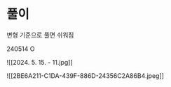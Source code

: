 # 풀이
변형 기준으로 풀면 쉬워짐


240514 O

![[2024. 5. 15. - 11.jpg]]

![[2BE6A211-C1DA-439F-886D-24356C2A86B4.jpeg]]